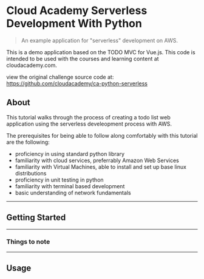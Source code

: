 # Cloud Academy Serverless Development With Python
> An example application for "serverless" development on AWS.

This is a demo application based on the TODO MVC for Vue.js. This code is intended to be used with the courses and learning content at cloudacademy.com.

view the original challenge source code at: https://github.com/cloudacademy/ca-python-serverless


## About

This tutorial walks through the process of creating a todo list web application using the serverless develeopment process with AWS.

The prerequisites for being able to follow along comfortably with this tutorial are the following:
- proficiency in using standard python library
- familiarity with cloud services, preferrably Amazon Web Services
- familiarity with Virtual Machines, able to install and set up base linux distributions 
- proficiency in unit testing in python
- familiarity with terminal based development
- basic understanding of network fundamentals


---
## Getting Started



---
### Things to note



---
## Usage


